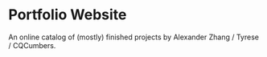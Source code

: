 # Portfolio Website

An online catalog of (mostly) finished projects by Alexander Zhang / Tyrese / CQCumbers.
